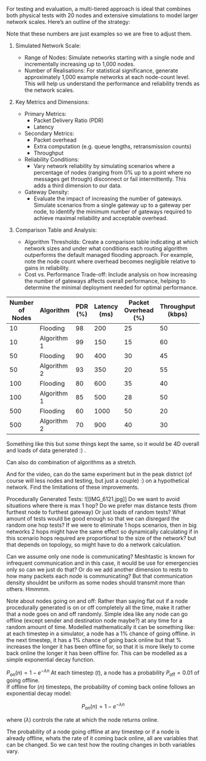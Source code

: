 For testing and evaluation, a multi-tiered approach is ideal that combines both physical tests with 20 nodes and extensive simulations to model larger network scales. Here’s an outline of the strategy:

Note that these numbers are just examples so we are free to adjust them.

1. Simulated Network Scale:
   - Range of Nodes: Simulate networks starting with a single node and incrementally increasing up to 1,000 nodes.
   - Number of Realisations: For statistical significance, generate approximately 1,000 example networks at each node-count level. This will help us understand the performance and reliability trends as the network scales.
2. Key Metrics and Dimensions:
   - Primary Metrics:
     - Packet Delivery Ratio (PDR)
     - Latency
   - Secondary Metrics:
     - Packet overhead
     - Extra computation (e.g. queue lengths, retransmission counts)
     - Throughput
   - Reliability Conditions:
     - Vary network reliability by simulating scenarios where a percentage of nodes (ranging from 0% up to a point where no messages get through) disconnect or fail intermittently. This adds a third dimension to our data.
   - Gateway Density:
     - Evaluate the impact of increasing the number of gateways. Simulate scenarios from a single gateway up to a gateway per node, to identify the minimum number of gateways required to achieve maximal reliability and acceptable overhead.
3. Comparison Table and Analysis:

   - Algorithm Thresholds: Create a comparison table indicating at which network sizes and under what conditions each routing algorithm outperforms the default managed flooding approach. For example, note the node count where overhead becomes negligible relative to gains in reliability.
   - Cost vs. Performance Trade-off: Include analysis on how increasing the number of gateways affects overall performance, helping to determine the minimal deployment needed for optimal performance.

| **Number of Nodes** | **Algorithm** | **PDR (%)** | **Latency (ms)** | **Packet Overhead (%)** | **Throughput (kbps)** | **Network Reliability (%)** | **Number of Gateways** |
| ------------------- | ------------- | ----------- | ---------------- | ----------------------- | --------------------- | --------------------------- | ---------------------- |
| 10                  | Flooding      | 98          | 200              | 25                      | 50                    | 100%                        | 1                      |
| 10                  | Algorithm 1   | 99          | 150              | 15                      | 60                    | 90%                         | 1                      |
| 50                  | Flooding      | 90          | 400              | 30                      | 45                    | 85%                         | 1                      |
| 50                  | Algorithm 2   | 93          | 350              | 20                      | 55                    | 80%                         | 2                      |
| 100                 | Flooding      | 80          | 600              | 35                      | 40                    | 75%                         | 2                      |
| 100                 | Algorithm 1   | 85          | 500              | 28                      | 50                    | 70%                         | 3                      |
| 500                 | Flooding      | 60          | 1000             | 50                      | 20                    | 50%                         | 5                      |
| 500                 | Algorithm 2   | 70          | 900              | 40                      | 30                    | 40%                         | 6                      |

Something like this but some things kept the same, so it would be 4D overall and loads of data generated :) .

Can also do combination of algorithms as a stretch.

And for the video, can do the same experiment but in the peak district (of course will less nodes and testing, but just a couple) :) on a hypothetical network. Find the limitations of these improvements.

Procedurally Generated Tests:
![[IMG_6121.jpg]]
Do we want to avoid situations where there is max 1 hop?
Do we prefer max distance tests (from furthest node to furthest gateway)
Or just loads of random tests? What amount of tests would be good enough so that we can disregard the random one hop tests?
If we were to eliminate 1 hops scenarios, then in big networks 2 hops might have the same effect so dynamically calculating if in this scenario hops required are proportional to the size of the network? but that depends on topology, so might have to do a network calculation.

Can we assume only one node is communicating? Meshtastic is known for infrequent communication and in this case, it would be use for emergencies only so can we just do that? Or do we add another dimension to rests to how many packets each node is communicating? But that communication density shouldnt be uniform as some nodes should transmit more than others. Hmmmm.

Note about nodes going on and off:
Rather than saying flat out if a node procedurally generated is on or off completely all the time,
make it rather that a node goes on and off randomly.
Simple idea like any node can go offline (except sender and destination node maybe?) at any time for a random amount of time.
Modelled mathematically it can be something like:
at each timestep in a simulator, a node has a 1% chance of going offline.
in the next timestep, it has a 1% chance of going back online but that % increases the longer it has been offline for, so that it is more likely to come back online the longer it has been offline for.
This can be modelled as a simple exponential decay function.

$P_{\text{on}}(n) = 1 - e^{-\lambda n}$
At each timestep ($t$), a node has a probability $P_{\text{off}} = 0.01$ of going offline.  
If offline for ($n$) timesteps, the probability of coming back online follows an exponential decay model:

$$P_{\text{on}}(n) = 1 - e^{-\lambda n}$$

where $(\lambda)$ controls the rate at which the node returns online.

The probability of a node going offline at any timestep or if a node is already offline, whats the rate of it coming back online, all are variables that can be changed.
So we can test how the routing changes in both variables vary.
